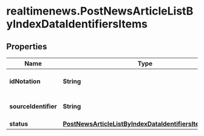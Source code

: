 # realtimenews.PostNewsArticleListByIndexDataIdentifiersItems

## Properties

Name | Type | Description | Notes
------------ | ------------- | ------------- | -------------
**idNotation** | **String** | MDG identifier of the listing. | [optional] 
**sourceIdentifier** | **String** | Identifier used in the request. | [optional] 
**status** | [**PostNewsArticleListByIndexDataIdentifiersItemsStatus**](PostNewsArticleListByIndexDataIdentifiersItemsStatus.md) |  | [optional] 



